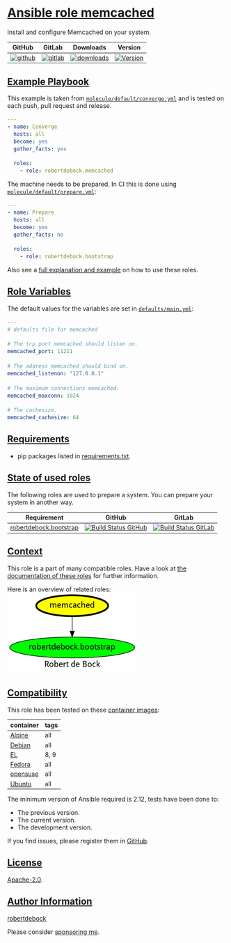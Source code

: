 # [Ansible role memcached](#memcached)

Install and configure Memcached on your system.

|GitHub|GitLab|Downloads|Version|
|------|------|---------|-------|
|[![github](https://github.com/robertdebock/ansible-role-memcached/workflows/Ansible%20Molecule/badge.svg)](https://github.com/robertdebock/ansible-role-memcached/actions)|[![gitlab](https://gitlab.com/robertdebock-iac/ansible-role-memcached/badges/master/pipeline.svg)](https://gitlab.com/robertdebock-iac/ansible-role-memcached)|[![downloads](https://img.shields.io/ansible/role/d/robertdebock/memcached)](https://galaxy.ansible.com/robertdebock/memcached)|[![Version](https://img.shields.io/github/release/robertdebock/ansible-role-memcached.svg)](https://github.com/robertdebock/ansible-role-memcached/releases/)|

## [Example Playbook](#example-playbook)

This example is taken from [`molecule/default/converge.yml`](https://github.com/robertdebock/ansible-role-memcached/blob/master/molecule/default/converge.yml) and is tested on each push, pull request and release.

```yaml
---
- name: Converge
  hosts: all
  become: yes
  gather_facts: yes

  roles:
    - role: robertdebock.memcached
```

The machine needs to be prepared. In CI this is done using [`molecule/default/prepare.yml`](https://github.com/robertdebock/ansible-role-memcached/blob/master/molecule/default/prepare.yml):

```yaml
---
- name: Prepare
  hosts: all
  become: yes
  gather_facts: no

  roles:
    - role: robertdebock.bootstrap
```

Also see a [full explanation and example](https://robertdebock.nl/how-to-use-these-roles.html) on how to use these roles.

## [Role Variables](#role-variables)

The default values for the variables are set in [`defaults/main.yml`](https://github.com/robertdebock/ansible-role-memcached/blob/master/defaults/main.yml):

```yaml
---
# defaults file for memcached

# The tcp port memcached should listen on.
memcached_port: 11211

# The address memcached should bind on.
memcached_listenon: "127.0.0.1"

# The maximum connections memcached.
memcached_maxconn: 1024

# The cachesize.
memcached_cachesize: 64
```

## [Requirements](#requirements)

- pip packages listed in [requirements.txt](https://github.com/robertdebock/ansible-role-memcached/blob/master/requirements.txt).

## [State of used roles](#state-of-used-roles)

The following roles are used to prepare a system. You can prepare your system in another way.

| Requirement | GitHub | GitLab |
|-------------|--------|--------|
|[robertdebock.bootstrap](https://galaxy.ansible.com/robertdebock/bootstrap)|[![Build Status GitHub](https://github.com/robertdebock/ansible-role-bootstrap/workflows/Ansible%20Molecule/badge.svg)](https://github.com/robertdebock/ansible-role-bootstrap/actions)|[![Build Status GitLab](https://gitlab.com/robertdebock-iac/ansible-role-bootstrap/badges/master/pipeline.svg)](https://gitlab.com/robertdebock-iac/ansible-role-bootstrap)|

## [Context](#context)

This role is a part of many compatible roles. Have a look at [the documentation of these roles](https://robertdebock.nl/) for further information.

Here is an overview of related roles:
![dependencies](https://raw.githubusercontent.com/robertdebock/ansible-role-memcached/png/requirements.png "Dependencies")

## [Compatibility](#compatibility)

This role has been tested on these [container images](https://hub.docker.com/u/robertdebock):

|container|tags|
|---------|----|
|[Alpine](https://hub.docker.com/r/robertdebock/alpine)|all|
|[Debian](https://hub.docker.com/r/robertdebock/debian)|all|
|[EL](https://hub.docker.com/r/robertdebock/enterpriselinux)|8, 9|
|[Fedora](https://hub.docker.com/r/robertdebock/fedora)|all|
|[opensuse](https://hub.docker.com/r/robertdebock/opensuse)|all|
|[Ubuntu](https://hub.docker.com/r/robertdebock/ubuntu)|all|

The minimum version of Ansible required is 2.12, tests have been done to:

- The previous version.
- The current version.
- The development version.

If you find issues, please register them in [GitHub](https://github.com/robertdebock/ansible-role-memcached/issues).

## [License](#license)

[Apache-2.0](https://github.com/robertdebock/ansible-role-memcached/blob/master/LICENSE).

## [Author Information](#author-information)

[robertdebock](https://robertdebock.nl/)

Please consider [sponsoring me](https://github.com/sponsors/robertdebock).
